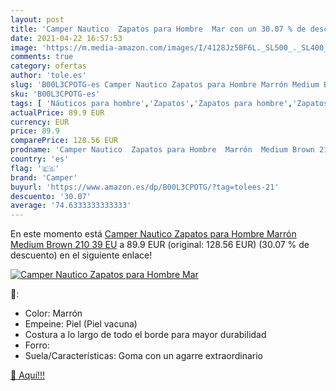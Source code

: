 ```yaml
---
layout: post
title: 'Camper Nautico  Zapatos para Hombre  Mar con un 30.07 % de descuento'
date: 2021-04-22 16:57:53
image: 'https://m.media-amazon.com/images/I/4128Jz5BF6L._SL500_._SL400_.jpg'
comments: true
category: ofertas
author: 'tole.es'
slug: 'B00L3CPOTG-es Camper Nautico Zapatos para Hombre Marrón Medium Brown 210...'
sku: 'B00L3CPOTG-es'
tags: [ 'Náuticos para hombre','Zapatos','Zapatos para hombre','Zapatos y complementos','camper','zapatos', ]
actualPrice: 89.9 EUR
currency: EUR
price: 89.9
comparePrice: 128.56 EUR
prodname: 'Camper Nautico  Zapatos para Hombre  Marrón  Medium Brown 210   39 EU'
country: 'es'
flag: '🇪🇸'
brand: 'Camper'
buyurl: 'https://www.amazon.es/dp/B00L3CPOTG/?tag=tolees-21'
descuento: '30.07'
average: '74.6333333333333'
---
```


En este momento está [Camper Nautico  Zapatos para Hombre  Marrón  Medium Brown 210   39 EU](https://www.amazon.es/dp/B00L3CPOTG/?tag=tolees-21) a 89.9 EUR (original: 128.56 EUR) (30.07 %  de descuento) en el siguiente enlace!

[![Camper Nautico  Zapatos para Hombre  Mar](https://m.media-amazon.com/images/I/4128Jz5BF6L._SL500_._SL400_.jpg)](https://www.amazon.es/dp/B00L3CPOTG/?tag=tolees-21)

🔎:

- Color: Marrón
- Empeine: Piel (Piel vacuna)
- Costura a lo largo de todo el borde para mayor durabilidad
- Forro:
- Suela/Características: Goma con un agarre extraordinario

[🛒 Aquí!!!](https://www.amazon.es/dp/B00L3CPOTG/?tag=tolees-21)
